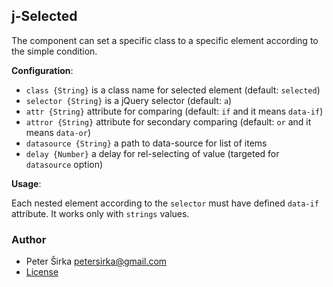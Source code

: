## j-Selected

The component can set a specific class to a specific element according to the simple condition.

__Configuration__:

- `class {String}` is a class name for selected element (default: `selected`)
- `selector {String}` is a jQuery selector (default: `a`)
- `attr {String}` attribute for comparing (default: `if` and it means `data-if`)
- `attror {String}` attribute for secondary comparing (default: `or` and it means `data-or`)
- `datasource {String}` a path to data-source for list of items
- `delay {Number}` a delay for rel-selecting of value (targeted for `datasource` option)

__Usage__:

Each nested element according to the `selector` must have defined `data-if` attribute. It works only with `strings` values.

### Author

- Peter Širka <petersirka@gmail.com>
- [License](https://www.totaljs.com/license/)